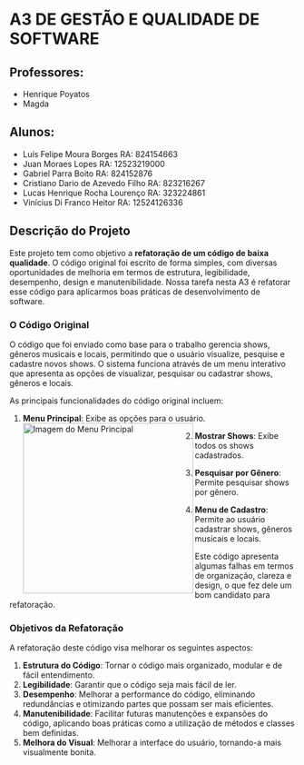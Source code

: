 # A3 DE GESTÃO E QUALIDADE DE SOFTWARE

## Professores:
- Henrique Poyatos
- Magda

## Alunos:
- Luís Felipe Moura Borges RA: 824154663
- Juan Moraes Lopes RA: 12523219000
- Gabriel Parra Boito RA: 824152876
- Cristiano Dario de Azevedo Filho RA: 823216267
- Lucas Henrique Rocha Lourenço RA: 323224861
- Vinícius Di Franco Heitor RA: 12524126336

## Descrição do Projeto

Este projeto tem como objetivo a **refatoração de um código de baixa qualidade**. O código original foi escrito de forma simples, com diversas oportunidades de melhoria em termos de estrutura, legibilidade, desempenho, design e manutenibilidade. Nossa tarefa nesta A3 é refatorar esse código para aplicarmos boas práticas de desenvolvimento de software.

### O Código Original

O código que foi enviado como base para o trabalho gerencia shows, gêneros musicais e locais, permitindo que o usuário visualize, pesquise e cadastre novos shows. O sistema funciona através de um menu interativo que apresenta as opções de visualizar, pesquisar ou cadastrar shows, gêneros e locais.

As principais funcionalidades do código original incluem:

1. **Menu Principal**: Exibe as opções para o usuário.
   <img src="https://snipboard.io/6OgXui.jpg" alt="Imagem do Menu Principal" align="left" width="300px">

2. **Mostrar Shows**: Exibe todos os shows cadastrados.
3. **Pesquisar por Gênero**: Permite pesquisar shows por gênero.
4. **Menu de Cadastro**: Permite ao usuário cadastrar shows, gêneros musicais e locais.

Este código apresenta algumas falhas em termos de organização, clareza e design, o que fez dele um bom candidato para refatoração.

### Objetivos da Refatoração

A refatoração deste código visa melhorar os seguintes aspectos:

1. **Estrutura do Código**: Tornar o código mais organizado, modular e de fácil entendimento.
2. **Legibilidade**: Garantir que o código seja mais fácil de ler.
3. **Desempenho**: Melhorar a performance do código, eliminando redundâncias e otimizando partes que possam ser mais eficientes.
4. **Manutenibilidade**: Facilitar futuras manutenções e expansões do código, aplicando boas práticas como a utilização de métodos e classes bem definidas.
5. **Melhora do Visual**: Melhorar a interface do usuário, tornando-a mais visualmente bonita.

